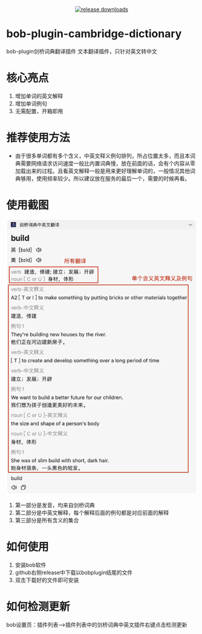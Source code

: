 <p align="center">
<a href="https://github.com/yaobinbin333/bob-plugin-cambridge-dictionary/releases"><img src="https://img.shields.io/github/downloads/yaobinbin333/bob-plugin-cambridge-dictionary/total.svg" alt="release downloads"></a>
</p>

# bob-plugin-cambridge-dictionary
bob-plugin剑桥词典翻译插件
文本翻译插件，只针对英文转中文
# 核心亮点
1. 增加单词的英文解释
2. 增加单词例句
3. 无需配置，开箱即用

# 推荐使用方法
- 由于很多单词都有多个含义，中英文释义例句排列，所占位置太多，而且本词典需要网络请求访问速度一般比内置词典慢，放在前面的话，会有个内容从零加载出来的过程。且看英文解释一般是用来更好理解单词的，一般情况其他词典够用，使用频率较少。所以建议放在服务的最后一个，需要的时候再看。
# 使用截图
![example1](./static/example1.jpg)
1. 第一部分是发音，均来自剑桥词典
2. 第二部分是中英文解释，每个解释后面的例句都是对应前面的解释
3. 第三部分是所有含义的集合
# 如何使用
1. 安装bob软件
2. github右侧release中下载以bobplugin结尾的文件
3. 双击下载好的文件即可安装
# 如何检测更新
bob设置页：插件列表-->插件列表中的剑桥词典中英文插件右键点击检测更新